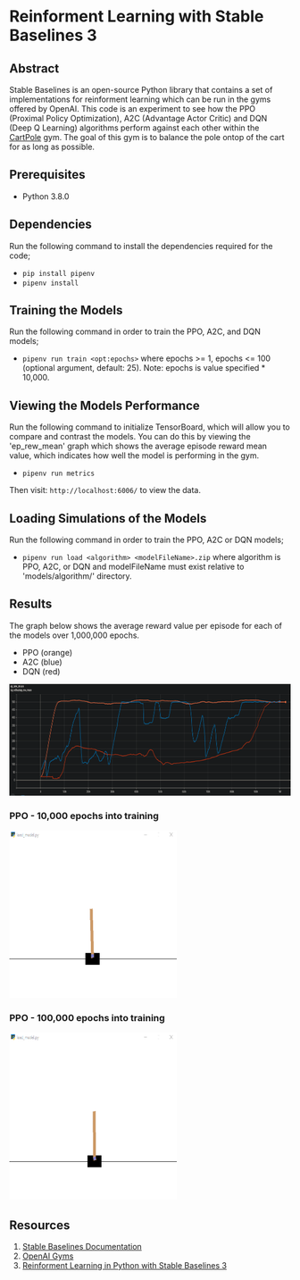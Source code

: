 # Reinforment Learning with Stable Baselines 3
## Abstract
Stable Baselines is an open-source Python library that contains a set of implementations for reinforment learning which can be run in the gyms offered by OpenAI. This code is an experiment to see how the PPO (Proximal Policy Optimization), A2C (Advantage Actor Critic) and DQN (Deep Q Learning) algorithms perform against each other within the [CartPole](https://gym.openai.com/envs/CartPole-v1/) gym. The goal of this gym is to balance the pole ontop of the cart for as long as possible.

## Prerequisites
- Python 3.8.0

## Dependencies
Run the following command to install the dependencies required for the code;
- `pip install pipenv`
- `pipenv install`

## Training the Models
Run the following command in order to train the PPO, A2C, and DQN models;
- `pipenv run train <opt:epochs>`
where epochs >= 1, epochs <= 100 (optional argument, default: 25). Note: epochs is value specified * 10,000.

## Viewing the Models Performance
Run the following command to initialize TensorBoard, which will allow you to compare and contrast the models. You can do this by viewing the 'ep_rew_mean' graph which shows the average episode reward mean value, which indicates how well the model is performing in the gym.
- `pipenv run metrics`

Then visit: `http://localhost:6006/` to view the data.

## Loading Simulations of the Models
Run the following command in order to train the PPO, A2C or DQN models;
- `pipenv run load <algorithm> <modelFileName>.zip`
where algorithm is PPO, A2C, or DQN and modelFileName must exist relative to 'models/algorithm/' directory.

## Results
The graph below shows the average reward value per episode for each of the models over 1,000,000 epochs.
- PPO (orange)
- A2C (blue)
- DQN (red)

<img src="./images/result-cartpole.PNG" width="700" height="200">

### PPO - 10,000 epochs into training
<img src="./images/cartpole-untrained-ppo.gif" width="300" height="300">

### PPO - 100,000 epochs into training
<img src="./images/cartpole-trained-ppo.gif" width="300" height="300">


## Resources
1. [Stable Baselines Documentation](https://stable-baselines.readthedocs.io/en/master/)
2. [OpenAI Gyms](https://gym.openai.com/envs/#classic_control)
3. [Reinforment Learning in Python with Stable Baselines 3](https://pythonprogramming.net/introduction-reinforcement-learning-stable-baselines-3-tutorial/ )
